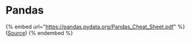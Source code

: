 # Pandas

{% embed url="https://pandas.pydata.org/Pandas_Cheat_Sheet.pdf" %}
([Source](https://pandas.pydata.org/Pandas\_Cheat\_Sheet.pdf))
{% endembed %}
